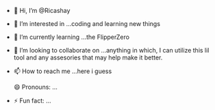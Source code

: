 - 👋 Hi, I’m @Ricashay
- 👀 I’m interested in ...coding and learning new things
- 🌱 I’m currently learning ...the FlipperZero
- 💞️ I’m looking to collaborate on ...anything in which, I can utilize this lil tool and any assesories that may help make it better.  
- 📫 How to reach me ...here i guess

  😄 Pronouns: ...
- ⚡ Fun fact: ...

<!---
Ricashay/Ricashay is a ✨ special ✨ repository because its `README.md` (this file) appears on your GitHub profile.
You can click the Preview link to take a look at your changes.
--->

